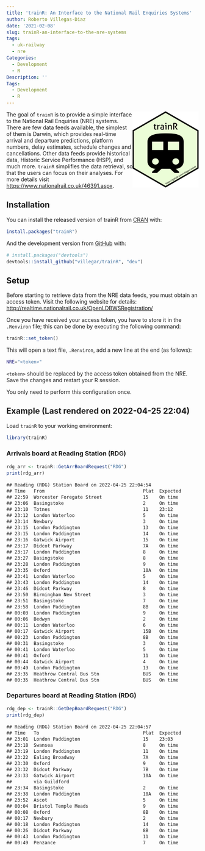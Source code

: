 ```yaml
---
title: 'trainR: An Interface to the National Rail Enquiries Systems'
author: Roberto Villegas-Diaz
date: '2021-02-08'
slug: trainR-an-interface-to-the-nre-systems
tags:
  - uk-railway
  - nre
Categories:
  - Development
  - R
Description: ''
Tags:
  - Development
  - R
---
```


<img src="https://raw.githubusercontent.com/villegar/trainR/main/inst/images/logo.png" alt="logo" align="right" height=200px/>

The goal of `trainR` is to provide a simple interface to the 
National Rail Enquiries (NRE) systems. There are few data feeds 
available, the simplest of them is Darwin, which provides real-time 
arrival and departure predictions, platform numbers, delay estimates, 
schedule changes and cancellations. Other data feeds provide historical 
data, Historic Service Performance (HSP), and much more. `trainR` 
simplifies the data retrieval, so that the users can focus on their 
analyses. For more details visit 
https://www.nationalrail.co.uk/46391.aspx.

## Installation

You can install the released version of trainR from [CRAN](https://CRAN.R-project.org) with:

``` r
install.packages("trainR")
```

And the development version from [GitHub](https://github.com/) with:

``` r
# install.packages("devtools")
devtools::install_github("villegar/trainR", "dev")
```

## Setup
Before starting to retrieve data from the NRE data feeds, you must obtain an access token. 
Visit the following website for details: http://realtime.nationalrail.co.uk/OpenLDBWSRegistration/

Once you have received your access token, you have to store it in the `.Renviron` file; this can be 
done by executing the following command:


```r
trainR::set_token()
```

This will open a text file, `.Renviron`, add a new line at the end (as follows):

```bash
NRE="<token>"
```

`<token>` should be replaced by the access token obtained from the NRE. Save the changes and restart 
your R session.

You only need to perform this configuration once.

## Example (Last rendered on 2022-04-25 22:04)

Load `trainR` to your working environment:

```r
library(trainR)
```

### Arrivals board at Reading Station (RDG)


```r
rdg_arr <- trainR::GetArrBoardRequest("RDG")
print(rdg_arr)
```

```
## Reading (RDG) Station Board on 2022-04-25 22:04:54
## Time   From                                    Plat  Expected
## 22:59  Worcester Foregate Street               15    On time
## 23:06  Basingstoke                             2     On time
## 23:10  Totnes                                  11    23:12
## 23:12  London Waterloo                         5     On time
## 23:14  Newbury                                 3     On time
## 23:15  London Paddington                       13    On time
## 23:15  London Paddington                       14    On time
## 23:16  Gatwick Airport                         15    On time
## 23:17  Didcot Parkway                          7A    On time
## 23:17  London Paddington                       8     On time
## 23:27  Basingstoke                             8     On time
## 23:28  London Paddington                       9     On time
## 23:35  Oxford                                  10A   On time
## 23:41  London Waterloo                         5     On time
## 23:43  London Paddington                       14    On time
## 23:46  Didcot Parkway                          8     On time
## 23:50  Birmingham New Street                   3     On time
## 23:51  Basingstoke                             7     On time
## 23:58  London Paddington                       8B    On time
## 00:03  London Paddington                       9     On time
## 00:06  Bedwyn                                  2     On time
## 00:11  London Waterloo                         6     On time
## 00:17  Gatwick Airport                         15B   On time
## 00:23  London Paddington                       8B    On time
## 00:31  Basingstoke                             3     On time
## 00:41  London Waterloo                         5     On time
## 00:41  Oxford                                  11    On time
## 00:44  Gatwick Airport                         4     On time
## 00:49  London Paddington                       13    On time
## 23:35  Heathrow Central Bus Stn                BUS   On time
## 00:35  Heathrow Central Bus Stn                BUS   On time
```

### Departures board at Reading Station (RDG)


```r
rdg_dep <- trainR::GetDepBoardRequest("RDG")
print(rdg_dep)
```

```
## Reading (RDG) Station Board on 2022-04-25 22:04:57
## Time   To                                      Plat  Expected
## 23:01  London Paddington                       15    23:03
## 23:18  Swansea                                 8     On time
## 23:19  London Paddington                       11    On time
## 23:22  Ealing Broadway                         7A    On time
## 23:30  Oxford                                  9     On time
## 23:32  Didcot Parkway                          7B    On time
## 23:33  Gatwick Airport                         10A   On time
##        via Guildford                           
## 23:34  Basingstoke                             2     On time
## 23:38  London Paddington                       10A   On time
## 23:52  Ascot                                   5     On time
## 00:04  Bristol Temple Meads                    9     On time
## 00:08  Oxford                                  8B    On time
## 00:17  Newbury                                 2     On time
## 00:18  London Paddington                       14    On time
## 00:26  Didcot Parkway                          8B    On time
## 00:43  London Paddington                       11    On time
## 00:49  Penzance                                7     On time
```
